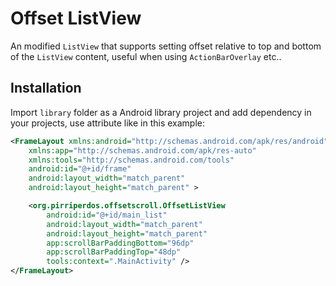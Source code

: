 # Offset ListView

An modified `ListView` that supports setting offset relative to top and bottom of the `ListView` content, useful when using `ActionBarOverlay` etc..


## Installation

Import `library` folder as a Android library project and add dependency in your projects, use attribute like in this example:

```xml
<FrameLayout xmlns:android="http://schemas.android.com/apk/res/android"
    xmlns:app="http://schemas.android.com/apk/res-auto"
    xmlns:tools="http://schemas.android.com/tools"
    android:id="@+id/frame"
    android:layout_width="match_parent"
    android:layout_height="match_parent" >

    <org.pirriperdos.offsetscroll.OffsetListView
        android:id="@+id/main_list"
        android:layout_width="match_parent"
        android:layout_height="match_parent"
        app:scrollBarPaddingBottom="96dp"
        app:scrollBarPaddingTop="48dp"
        tools:context=".MainActivity" />
</FrameLayout>
```